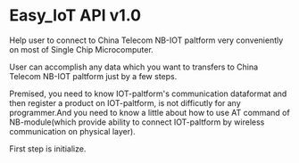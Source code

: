 # Easy_IoT API v1.0

Help user to connect to China Telecom NB-IOT paltform very conveniently on most of Single Chip Microcomputer.

User can accomplish any data which you want to transfers to China Telecom NB-IOT paltform just by a few steps.

Premised, you need to know IOT-paltform's communication dataformat and then register a product on IOT-paltform, is not difficutly for any programmer.And you need to know a little about how to use AT command of NB-module(which provide ability to connect IOT-paltform by wireless communication on physical layer).

First step is initialize. 

